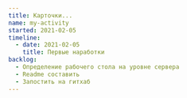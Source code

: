 ```yaml
---
title: Карточки...
name: my-activity
started: 2021-02-05
timeline:
  - date: 2021-02-05
    title: Первые наработки
backlog:
  - Определение рабочего стола на уровне сервера
  - Readme составить
  - Запостить на гитхаб
---
```

